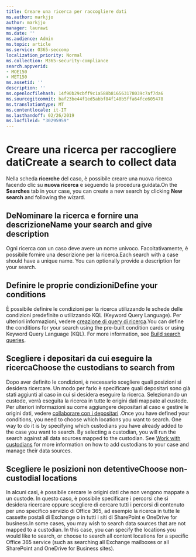 ```yaml
---
title: Creare una ricerca per raccogliere dati
ms.author: markjjo
author: markjjo
manager: laurawi
ms.date: ''
ms.audience: Admin
ms.topic: article
ms.service: O365-seccomp
localization_priority: Normal
ms.collection: M365-security-compliance
search.appverid:
- MOE150
- MET150
ms.assetid: ''
description: ''
ms.openlocfilehash: 14f90b29cbff9c1a588b816563178039c7af7da6
ms.sourcegitcommit: baf23be44f1ed5abbf84f140b5ffa64fce605478
ms.translationtype: MT
ms.contentlocale: it-IT
ms.lasthandoff: 02/26/2019
ms.locfileid: "30295959"
---
```

# <a name="create-a-search-to-collect-data"></a><span data-ttu-id="f0b50-102">Creare una ricerca per raccogliere dati</span><span class="sxs-lookup"><span data-stu-id="f0b50-102">Create a search to collect data</span></span>

<span data-ttu-id="f0b50-103">Nella scheda **ricerche** del caso, è possibile creare una nuova ricerca facendo clic su **nuova ricerca** e seguendo la procedura guidata.</span><span class="sxs-lookup"><span data-stu-id="f0b50-103">On the **Searches** tab in your case, you can create a new search by clicking **New search** and following the wizard.</span></span>

## <a name="name-your-search-and-give-description"></a><span data-ttu-id="f0b50-104">DeNominare la ricerca e fornire una descrizione</span><span class="sxs-lookup"><span data-stu-id="f0b50-104">Name your search and give description</span></span>

<span data-ttu-id="f0b50-p101">Ogni ricerca con un caso deve avere un nome univoco. Facoltativamente, è possibile fornire una descrizione per la ricerca.</span><span class="sxs-lookup"><span data-stu-id="f0b50-p101">Each search with a case should have a unique name. You can optionally provide a description for your search.</span></span> 

## <a name="define-your-conditions"></a><span data-ttu-id="f0b50-107">Definire le proprie condizioni</span><span class="sxs-lookup"><span data-stu-id="f0b50-107">Define your conditions</span></span>

<span data-ttu-id="f0b50-p102">È possibile definire le condizioni per la ricerca utilizzando le schede delle condizioni predefinite o utilizzando KQL (Keyword Query Language). Per ulteriori informazioni, vedere [creazione di query di ricerca](building-search-queries.md).</span><span class="sxs-lookup"><span data-stu-id="f0b50-p102">You can define the conditions for your search using the pre-built condition cards or using Keyword Query Language (KQL). For more information, see [Build search queries](building-search-queries.md).</span></span>

## <a name="choose-the-custodians-to-search-from"></a><span data-ttu-id="f0b50-110">Scegliere i depositari da cui eseguire la ricerca</span><span class="sxs-lookup"><span data-stu-id="f0b50-110">Choose the custodians to search from</span></span>

<span data-ttu-id="f0b50-p103">Dopo aver definito le condizioni, è necessario scegliere quali posizioni si desidera ricercare. Un modo per farlo è specificare quali depositari sono già stati aggiunti al caso in cui si desidera eseguire la ricerca. Selezionando un custode, verrà eseguita la ricerca in tutte le origini dati mappate al custode. Per ulteriori informazioni su come aggiungere depositari al caso e gestire le origini dati, vedere [collaborare con i depositari](managing-custodians.md) .</span><span class="sxs-lookup"><span data-stu-id="f0b50-p103">Once you have defined your conditions, you need to choose which locations you want to search. One way to do it is by specifying which custodians you have already added to the case you want to search. By selecting a custodian, you will run the search against all data sources mapped to the custodian. See [Work with custodians](managing-custodians.md) for more information on how to add custodians to your case and manage their data sources.</span></span>

## <a name="choose-non-custodial-locations"></a><span data-ttu-id="f0b50-115">Scegliere le posizioni non detentive</span><span class="sxs-lookup"><span data-stu-id="f0b50-115">Choose non-custodial locations</span></span>

<span data-ttu-id="f0b50-p104">In alcuni casi, è possibile cercare le origini dati che non vengono mappate a un custode. In questo caso, è possibile specificare i percorsi che si desidera ricercare oppure scegliere di cercare tutti i percorsi di contenuto per uno specifico servizio di Office 365, ad esempio la ricerca in tutte le cassette postali di Exchange o in tutti i siti di SharePoint e OneDrive for business.</span><span class="sxs-lookup"><span data-stu-id="f0b50-p104">In some cases, you may wish to search data sources that are not mapped to a custodian. In this case, you can specify the locations you would like to search, or choose to search all content locations for a specific Office 365 service (such as searching all Exchange mailboxes or all SharePoint and OneDrive for Business sites).</span></span>